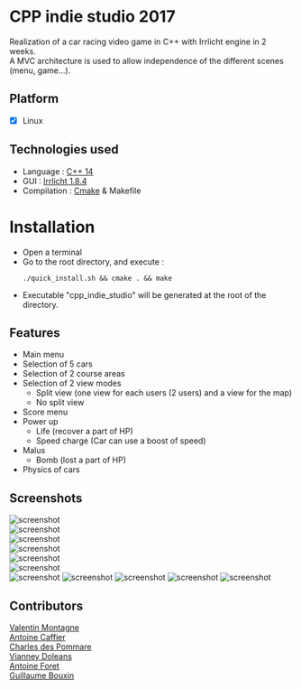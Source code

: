 # CPP indie studio 2017

Realization of a car racing video game in C++ with Irrlicht engine in 2 weeks.  
A MVC architecture is used to allow independence of the different scenes (menu, game...).

## Platform

- [x] Linux

## Technologies used

  - Language : [C++ 14](http://www.cplusplus.com/)
  - GUI : [Irrlicht 1.8.4](http://irrlicht.sourceforge.net/)
  - Compilation : [Cmake](https://cmake.org/) & Makefile
  
# Installation

- Open a terminal
- Go to the root directory, and execute :
    ```
    ./quick_install.sh && cmake . && make
    ```
- Executable "cpp_indie_studio" will be generated at the root of the directory.

## Features

- Main menu
- Selection of 5 cars
- Selection of 2 course areas
- Selection of 2 view modes
  - Split view (one view for each users (2 users) and a view for the map)
  - No split view
- Score menu
- Power up
  - Life (recover a part of HP)
  - Speed charge (Car can use a boost of speed)
- Malus
  - Bomb (lost a part of HP)
- Physics of cars

## Screenshots

![screenshot](./Screenshots/MainScreen.png)  
![screenshot](./Screenshots/OptionsMenu.png)  
![screenshot](./Screenshots/SelectionCar1.png)  
![screenshot](./Screenshots/SelectionCar2.png)  
![screenshot](./Screenshots/SelectionMap1.png)  
![screenshot](./Screenshots/SelectionMap2.png)  
![screenshot](./Screenshots/SplitView.png)
![screenshot](./Screenshots/NoSplitView.png)
![screenshot](./Screenshots/SecondMap.png)
![screenshot](./Screenshots/ScoresMenu.png)
![screenshot](./Screenshots/SelectionMap2.png)

## Contributors

[Valentin Montagne](https://github.com/ValMont13)  
[Antoine Caffier](https://github.com/impakte)  
[Charles des Pommare](https://github.com/Charles-des-Pommare)  
[Vianney Doleans](https://github.com/VianneyDoleans)  
[Antoine Foret](https://github.com/eliastre100)  
[Guillaume Bouxin](https://github.com/GuillaumeBouxin)  
